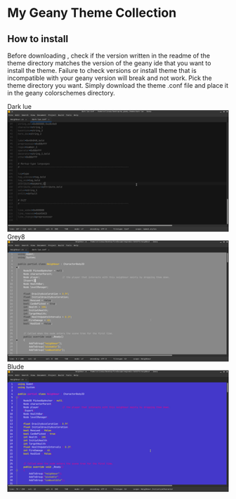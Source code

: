 <h1>My Geany Theme Collection</h1>

<h2>How to install</h2>
Before downloading , check if the version written in the readme of the theme directory matches the version of the geany ide that you want to install the theme.
Failure to check versions or install theme that is incompatible with your geany version will break and not work.
Pick the theme directory you want.
Simply download the theme .conf file and place it in the geany colorschemes directory.

Dark lue
![screenshot](dark-lue/dark-lue.png)
Grey8
![screenshot](grey8/grey8.png)
Blude
![screenshot](blude/screenshot.jpg)

